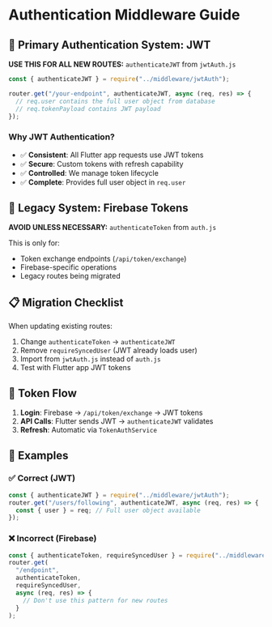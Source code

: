# Authentication Middleware Guide

## 🔐 Primary Authentication System: JWT

**USE THIS FOR ALL NEW ROUTES:** `authenticateJWT` from `jwtAuth.js`

```javascript
const { authenticateJWT } = require("../middleware/jwtAuth");

router.get("/your-endpoint", authenticateJWT, async (req, res) => {
  // req.user contains the full user object from database
  // req.tokenPayload contains JWT payload
});
```

### Why JWT Authentication?

- ✅ **Consistent**: All Flutter app requests use JWT tokens
- ✅ **Secure**: Custom tokens with refresh capability
- ✅ **Controlled**: We manage token lifecycle
- ✅ **Complete**: Provides full user object in `req.user`

## 🚫 Legacy System: Firebase Tokens

**AVOID UNLESS NECESSARY:** `authenticateToken` from `auth.js`

This is only for:

- Token exchange endpoints (`/api/token/exchange`)
- Firebase-specific operations
- Legacy routes being migrated

## 📋 Migration Checklist

When updating existing routes:

1. Change `authenticateToken` → `authenticateJWT`
2. Remove `requireSyncedUser` (JWT already loads user)
3. Import from `jwtAuth.js` instead of `auth.js`
4. Test with Flutter app JWT tokens

## 🔄 Token Flow

1. **Login**: Firebase → `/api/token/exchange` → JWT tokens
2. **API Calls**: Flutter sends JWT → `authenticateJWT` validates
3. **Refresh**: Automatic via `TokenAuthService`

## 📝 Examples

### ✅ Correct (JWT)

```javascript
const { authenticateJWT } = require("../middleware/jwtAuth");
router.get("/users/following", authenticateJWT, async (req, res) => {
  const { user } = req; // Full user object available
});
```

### ❌ Incorrect (Firebase)

```javascript
const { authenticateToken, requireSyncedUser } = require("../middleware/auth");
router.get(
  "/endpoint",
  authenticateToken,
  requireSyncedUser,
  async (req, res) => {
    // Don't use this pattern for new routes
  }
);
```
